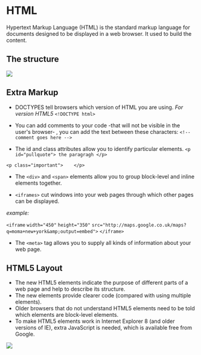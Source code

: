 # HTML

Hypertext Markup Language (HTML) is the standard markup language for documents designed to be displayed in a web browser. It used to build the content.

## The structure

![](https://www.oreilly.com/library/view/learning-web-design/9781449337513/httpatomoreillycomsourceoreillyimages2257981.png)



## Extra Markup

* DOCTYPES tell browsers which version of HTML you are using.
  *For version HTML5*   `<!DOCTYPE html>`

* You can add comments to your code -that will not be visible in the user's browser- , you can add the text between these characters:
  `<!-- comment goes here -->`

* The id and class attributes allow you to identify particular elements.
`<p id="pullquote"> the paragragh </p>`

`<p class="important">    </p>`

* The `<div>` and `<span>` elements allow you to group block-level and inline elements together.

* `<iframes>` cut windows into your web pages through which other pages can be displayed.

*example:*

`<iframe`
`width="450"`
`height="350"`
`src="http://maps.google.co.uk/maps?q=moma+new+york&amp;output=embed">`
`</iframe>`


* The `<meta>` tag allows you to supply all kinds of information about your web page.

## HTML5 Layout

- The new HTML5 elements indicate the purpose of different parts of a web page and help to describe its structure.
- The new elements provide clearer code (compared with using multiple <div> elements).
- Older browsers that do not understand HTML5 elements need to be told which elements are block-level elements.
- To make HTML5 elements work in Internet Explorer 8 (and older versions of IE), extra JavaScript is needed, which is available free from Google.

![](https://coursework.vschool.io/content/images/2018/01/html5_sectioning_high_level.jpg)



